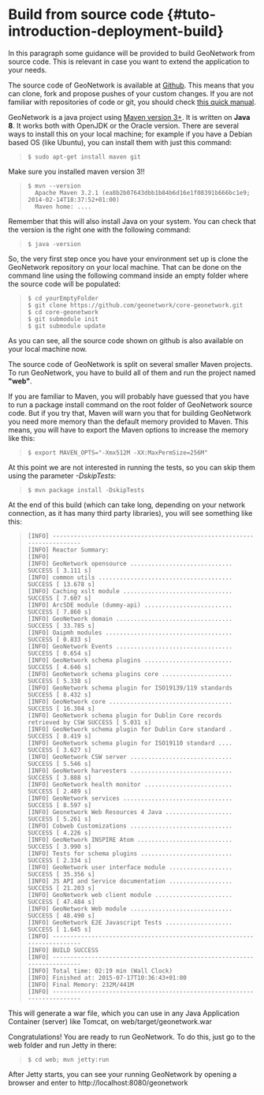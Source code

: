 # Build from source code {#tuto-introduction-deployment-build}

In this paragraph some guidance will be provided to build GeoNetwork from source code. This is relevant in case you want to extend the application to your needs.

The source code of GeoNetwork is available at [Github](https://github.com/geonetwork/core-geonetwork). This means that you can clone, fork and propose pushes of your custom changes. If you are not familiar with repositories of code or git, you should check [this quick manual](https://try.github.io/levels/1/challenges/1).

GeoNetwork is a java project using [Maven version 3+](https://Maven.apache.org/). It is written on **Java 8**. It works both with OpenJDK or the Oracle version. There are several ways to install this on your local machine; for example if you have a Debian based OS (like Ubuntu), you can install them with just this command:

>     $ sudo apt-get install maven git

Make sure you installed maven version 3!!

>     $ mvn --version
>       Apache Maven 3.2.1 (ea8b2b07643dbb1b84b6d16e1f08391b666bc1e9; 2014-02-14T18:37:52+01:00)
>       Maven home: ....

Remember that this will also install Java on your system. You can check that the version is the right one with the following command:

>     $ java -version

So, the very first step once you have your environment set up is clone the GeoNetwork repository on your local machine. That can be done on the command line using the following command inside an empty folder where the source code will be populated:

>     $ cd yourEmptyFolder
>     $ git clone https://github.com/geonetwork/core-geonetwork.git
>     $ cd core-geonetwork
>     $ git submodule init
>     $ git submodule update

As you can see, all the source code shown on github is also available on your local machine now.

The source code of GeoNetwork is split on several smaller Maven projects. To run GeoNetwork, you have to build all of them and run the project named **"web"**.

If you are familiar to Maven, you will probably have guessed that you have to run a package install command on the root folder of GeoNetwork source code. But if you try that, Maven will warn you that for building GeoNetwork you need more memory than the default memory provided to Maven. This means, you will have to export the Maven options to increase the memory like this:

>     $ export MAVEN_OPTS="-Xmx512M -XX:MaxPermSize=256M"

At this point we are not interested in running the tests, so you can skip them using the parameter *-DskipTests*:

>     $ mvn package install -DskipTests

At the end of this build (which can take long, depending on your network connection, as it has many third party libraries), you will see something like this:

>     [INFO] ------------------------------------------------------------------------
>     [INFO] Reactor Summary:
>     [INFO]
>     [INFO] GeoNetwork opensource ............................. SUCCESS [ 3.111 s]
>     [INFO] common utils ...................................... SUCCESS [ 13.678 s]
>     [INFO] Caching xslt module ............................... SUCCESS [ 7.607 s]
>     [INFO] ArcSDE module (dummy-api) ......................... SUCCESS [ 7.860 s]
>     [INFO] GeoNetwork domain ................................. SUCCESS [ 33.785 s]
>     [INFO] Oaipmh modules .................................... SUCCESS [ 0.833 s]
>     [INFO] GeoNetwork Events ................................. SUCCESS [ 0.654 s]
>     [INFO] GeoNetwork schema plugins ......................... SUCCESS [ 4.646 s]
>     [INFO] GeoNetwork schema plugins core .................... SUCCESS [ 5.338 s]
>     [INFO] GeoNetwork schema plugin for ISO19139/119 standards SUCCESS [ 8.432 s]
>     [INFO] GeoNetwork core ................................... SUCCESS [ 16.304 s]
>     [INFO] GeoNetwork schema plugin for Dublin Core records retrieved by CSW SUCCESS [ 5.031 s]
>     [INFO] GeoNetwork schema plugin for Dublin Core standard . SUCCESS [ 8.419 s]
>     [INFO] GeoNetwork schema plugin for ISO19110 standard .... SUCCESS [ 3.627 s]
>     [INFO] GeoNetwork CSW server ............................. SUCCESS [ 5.546 s]
>     [INFO] GeoNetwork harvesters ............................. SUCCESS [ 3.888 s]
>     [INFO] GeoNetwork health monitor ......................... SUCCESS [ 2.489 s]
>     [INFO] GeoNetwork services ............................... SUCCESS [ 8.597 s]
>     [INFO] Geonetwork Web Resources 4 Java ................... SUCCESS [ 5.261 s]
>     [INFO] Cobweb Customizations ............................. SUCCESS [ 4.226 s]
>     [INFO] GeoNetwork INSPIRE Atom ........................... SUCCESS [ 3.990 s]
>     [INFO] Tests for schema plugins .......................... SUCCESS [ 2.334 s]
>     [INFO] GeoNetwork user interface module .................. SUCCESS [ 35.356 s]
>     [INFO] JS API and Service documentation .................. SUCCESS [ 21.203 s]
>     [INFO] GeoNetwork web client module ...................... SUCCESS [ 47.484 s]
>     [INFO] GeoNetwork Web module ............................. SUCCESS [ 48.490 s]
>     [INFO] GeoNetwork E2E Javascript Tests ................... SUCCESS [ 1.645 s]
>     [INFO] ------------------------------------------------------------------------
>     [INFO] BUILD SUCCESS
>     [INFO] ------------------------------------------------------------------------
>     [INFO] Total time: 02:19 min (Wall Clock)
>     [INFO] Finished at: 2015-07-17T10:36:43+01:00
>     [INFO] Final Memory: 232M/441M
>     [INFO] ------------------------------------------------------------------------

This will generate a war file, which you can use in any Java Application Container (server) like Tomcat, on web/target/geonetwork.war

Congratulations! You are ready to run GeoNetwork. To do this, just go to the web folder and run Jetty in there:

>     $ cd web; mvn jetty:run

After Jetty starts, you can see your running GeoNetwork by opening a browser and enter to http://localhost:8080/geonetwork
